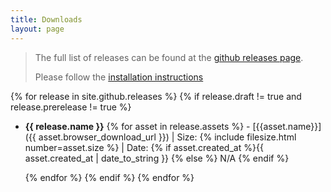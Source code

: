 ```yaml
---
title: Downloads
layout: page
---
```


> The full list of releases can be found at the  [github releases page](https://github.com/ASStoredProcedures/ASStoredProcedures/releases).
> 
> Please follow the [installation instructions](../Installation-Instructions)

{% for release in  site.github.releases %} 
{% if release.draft != true and release.prerelease != true %}
- **{{ release.name }}**
    {% for asset in release.assets %} - [{{asset.name}}]({{ asset.browser_download_url }}) \| Size: {% include filesize.html number=asset.size %} \| Date: {% if asset.created_at  %}{{ asset.created_at | date_to_string }} {% else %} N/A {% endif %}

    {% endfor %}
    {% endif %}
{% endfor %}

